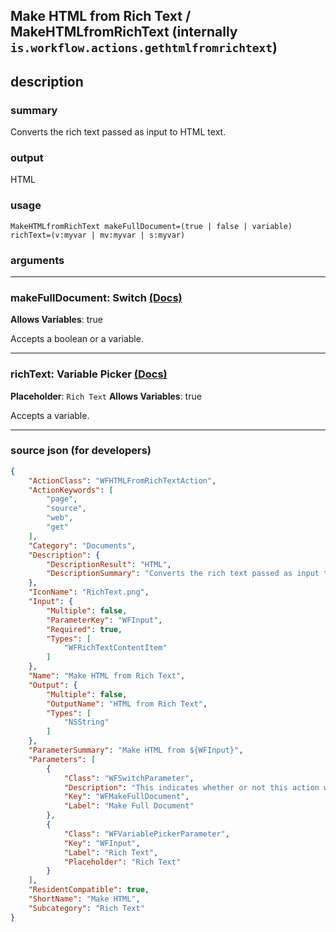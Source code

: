 
## Make HTML from Rich Text / MakeHTMLfromRichText (internally `is.workflow.actions.gethtmlfromrichtext`)


## description

### summary

Converts the rich text passed as input to HTML text.


### output

HTML

### usage
```
MakeHTMLfromRichText makeFullDocument=(true | false | variable) richText=(v:myvar | mv:myvar | s:myvar)
```

### arguments

---

### makeFullDocument: Switch [(Docs)](https://pfgithub.github.io/shortcutslang/gettingstarted#switch-or-expanding-or-boolean-fields)
**Allows Variables**: true



Accepts a boolean
or a variable.

---

### richText: Variable Picker [(Docs)](https://pfgithub.github.io/shortcutslang/gettingstarted#variable-picker-fields)
**Placeholder**: ```
		Rich Text
		```
**Allows Variables**: true



Accepts a variable.

---

### source json (for developers)

```json
{
	"ActionClass": "WFHTMLFromRichTextAction",
	"ActionKeywords": [
		"page",
		"source",
		"web",
		"get"
	],
	"Category": "Documents",
	"Description": {
		"DescriptionResult": "HTML",
		"DescriptionSummary": "Converts the rich text passed as input to HTML text."
	},
	"IconName": "RichText.png",
	"Input": {
		"Multiple": false,
		"ParameterKey": "WFInput",
		"Required": true,
		"Types": [
			"WFRichTextContentItem"
		]
	},
	"Name": "Make HTML from Rich Text",
	"Output": {
		"Multiple": false,
		"OutputName": "HTML from Rich Text",
		"Types": [
			"NSString"
		]
	},
	"ParameterSummary": "Make HTML from ${WFInput}",
	"Parameters": [
		{
			"Class": "WFSwitchParameter",
			"Description": "This indicates whether or not this action writes out an entire HTML document. If this is turned off, partial HTML will be returned if possible.",
			"Key": "WFMakeFullDocument",
			"Label": "Make Full Document"
		},
		{
			"Class": "WFVariablePickerParameter",
			"Key": "WFInput",
			"Label": "Rich Text",
			"Placeholder": "Rich Text"
		}
	],
	"ResidentCompatible": true,
	"ShortName": "Make HTML",
	"Subcategory": "Rich Text"
}
```
